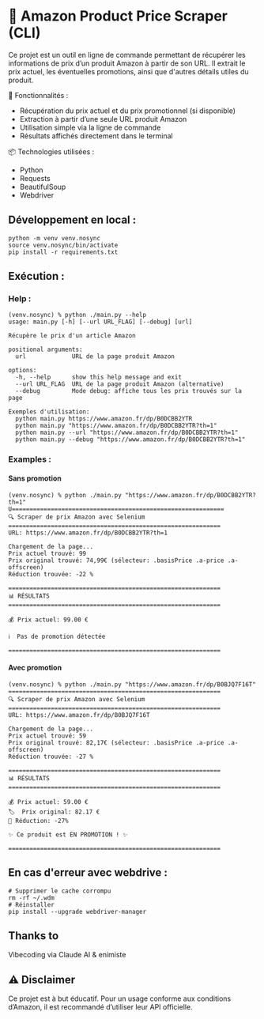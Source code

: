 # 🛒 Amazon Product Price Scraper (CLI)
Ce projet est un outil en ligne de commande permettant de récupérer les informations de prix d’un produit Amazon à partir de son URL. Il extrait le prix actuel, les éventuelles promotions, ainsi que d'autres détails utiles du produit.

🔧 Fonctionnalités :
- Récupération du prix actuel et du prix promotionnel (si disponible)
- Extraction à partir d’une seule URL produit Amazon
- Utilisation simple via la ligne de commande
- Résultats affichés directement dans le terminal

📦 Technologies utilisées :
- Python
- Requests
- BeautifulSoup
- Webdriver

## Développement en local :
```shell
python -m venv venv.nosync
source venv.nosync/bin/activate
pip install -r requirements.txt
```

## Exécution :
### Help :
```shell
(venv.nosync) % python ./main.py --help                                    
usage: main.py [-h] [--url URL_FLAG] [--debug] [url]

Récupère le prix d'un article Amazon

positional arguments:
  url             URL de la page produit Amazon

options:
  -h, --help      show this help message and exit
  --url URL_FLAG  URL de la page produit Amazon (alternative)
  --debug         Mode debug: affiche tous les prix trouvés sur la page

Exemples d'utilisation:
  python main.py https://www.amazon.fr/dp/B0DCBB2YTR
  python main.py "https://www.amazon.fr/dp/B0DCBB2YTR?th=1"
  python main.py --url "https://www.amazon.fr/dp/B0DCBB2YTR?th=1"
  python main.py --debug "https://www.amazon.fr/dp/B0DCBB2YTR?th=1"
```
### Examples :
#### Sans promotion
```shell
(venv.nosync) % python ./main.py "https://www.amazon.fr/dp/B0DCBB2YTR?th=1"
U============================================================
🔍 Scraper de prix Amazon avec Selenium
============================================================
URL: https://www.amazon.fr/dp/B0DCBB2YTR?th=1

Chargement de la page...
Prix actuel trouvé: 99
Prix original trouvé: 74,99€ (sélecteur: .basisPrice .a-price .a-offscreen)
Réduction trouvée: -22 %

============================================================
📊 RÉSULTATS
============================================================

💰 Prix actuel: 99.00 €

ℹ️  Pas de promotion détectée

============================================================
```

#### Avec promotion
```shell
(venv.nosync) % python ./main.py "https://www.amazon.fr/dp/B0BJQ7F16T"
============================================================
🔍 Scraper de prix Amazon avec Selenium
============================================================
URL: https://www.amazon.fr/dp/B0BJQ7F16T

Chargement de la page...
Prix actuel trouvé: 59
Prix original trouvé: 82,17€ (sélecteur: .basisPrice .a-price .a-offscreen)
Réduction trouvée: -27 %

============================================================
📊 RÉSULTATS
============================================================

💰 Prix actuel: 59.00 €
🏷️  Prix original: 82.17 €
🎉 Réduction: -27%

✨ Ce produit est EN PROMOTION ! ✨

============================================================
```

## En cas d'erreur avec webdrive :
```shell
# Supprimer le cache corrompu
rm -rf ~/.wdm
# Réinstaller
pip install --upgrade webdriver-manager
```

## Thanks to
Vibecoding via Claude AI & enimiste

## ⚠️ Disclaimer
Ce projet est à but éducatif. Pour un usage conforme aux conditions d’Amazon, il est recommandé d’utiliser leur API officielle.